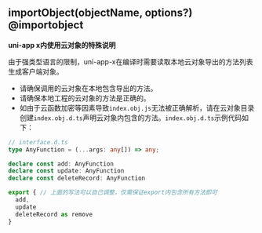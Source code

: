 ## importObject(objectName, options?) @importobject

<!-- UTSUNICLOUDAPIJSON.importObject.description -->

<!-- UTSUNICLOUDAPIJSON.importObject.param -->

<!-- UTSUNICLOUDAPIJSON.importObject.returnValue -->

<!-- UTSUNICLOUDAPIJSON.importObject.compatibility -->

<!-- UTSUNICLOUDAPIJSON.importObject.tutorial -->

**uni-app x内使用云对象的特殊说明**

由于强类型语言的限制，uni-app-x在编译时需要读取本地云对象导出的方法列表生成客户端对象。
- 请确保调用的云对象在本地包含导出的方法。
- 请确保本地工程的云对象的方法是正确的。
- 如由于云函数加密等因素导致`index.obj.js`无法被正确解析，请在云对象目录创建`index.obj.d.ts`声明云对象内包含的方法。`index.obj.d.ts`示例代码如下：

```ts
// interface.d.ts
type AnyFunction = (...args: any[]) => any;

declare const add: AnyFunction
declare const update: AnyFunction
declare const deleteRecord: AnyFunction

export { // 上面的写法可以自己调整，仅需保证export内包含所有方法即可
  add,
  update
  deleteRecord as remove
}
```

<!-- UTSUNICLOUDAPIJSON.unicloud-import-object.example -->